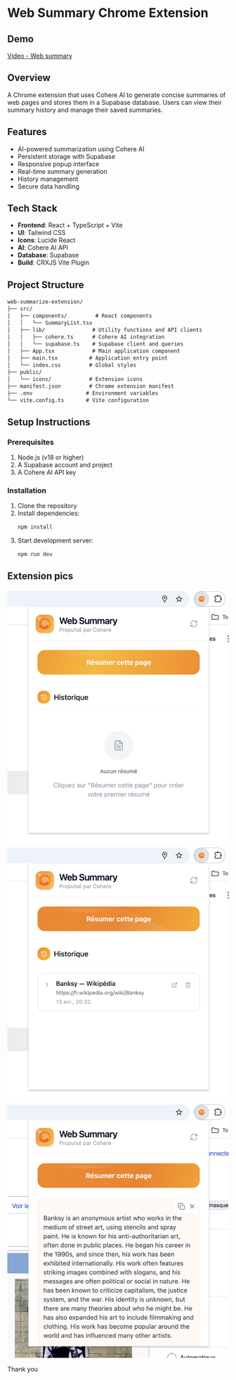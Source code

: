 # Web Summary Chrome Extension

## Demo

[Video - Web summary](https://www.youtube.com/watch?v=ID_DE_LA_VIDEO)

## Overview
A Chrome extension that uses Cohere AI to generate concise summaries of web pages and stores them in a Supabase database. Users can view their summary history and manage their saved summaries.

## Features
- AI-powered summarization using Cohere AI
- Persistent storage with Supabase
- Responsive popup interface
- Real-time summary generation
- History management
- Secure data handling

## Tech Stack
- **Frontend**: React + TypeScript + Vite
- **UI**: Tailwind CSS
- **Icons**: Lucide React
- **AI**: Cohere AI API
- **Database**: Supabase
- **Build**: CRXJS Vite Plugin

## Project Structure
```
web-summarize-extension/
├── src/
│   ├── components/         # React components
│   │   └── SummaryList.tsx
│   ├── lib/               # Utility functions and API clients
│   │   ├── cohere.ts      # Cohere AI integration
│   │   └── supabase.ts    # Supabase client and queries
│   ├── App.tsx            # Main application component
│   ├── main.tsx          # Application entry point
│   └── index.css         # Global styles
├── public/
│   └── icons/            # Extension icons
├── manifest.json         # Chrome extension manifest
├── .env                 # Environment variables
└── vite.config.ts       # Vite configuration
```

## Setup Instructions

### Prerequisites
1. Node.js (v18 or higher)
2. A Supabase account and project
3. A Cohere AI API key

### Installation
1. Clone the repository
2. Install dependencies:
   ```bash
   npm install
   ```
3. Start development server:
   ```bash
   npm run dev
   ```

## Extension pics

![Photo 1](/img/web-summary-pic.png)
![Photo 2](/img/web-summary-pic2.png)
![Photo 3](/img/web-summary-pic3.png)

Thank you 


